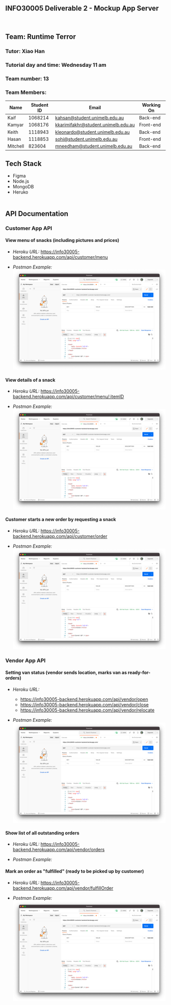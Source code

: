 ## INFO30005 Deliverable 2 - Mockup App Server

<br>

## Team: Runtime Terror

### Tutor: Xiao Han

### Tutorial day and time: Wednesday 11 am

### Team number: 13



### Team Members:

| Name     | Student ID | Email                               | Working On |
| -------- | ---------- | ----------------------------------- | ---------- |
| Kaif     | 1068214    | kahsan@student.unimelb.edu.au       | Back-end   |
| Kamyar   | 1068176    | kkarimifakhr@student.unimelb.edu.au | Front-end  |
| Keith    | 1118943    | kleonardo@student.unimelb.edu.au    | Back-end   |
| Hasan    | 1118853    | sohi@student.unimelb.edu.au         | Front-end  |
| Mitchell | 823604     | mneedham@student.unimelb.edu.au     | Back-end   |



## Tech Stack

- Figma
- Node.js
- MongoDB
- Heruko
<br> <br>

## API Documentation

### Customer App API

#### View menu of snacks (including pictures and prices)

- _Heroku URL:_ https://info30005-backend.herokuapp.com/api/customer/menu

- _Postman Example:_
  <img src="resources/dummypostman.png" alt="View menu of snacks screenshot">

#### View details of a snack

- _Heroku URL:_ https://info30005-backend.herokuapp.com/api/customer/menu/:itemID

- _Postman Example:_
  <img src="resources/dummypostman.png" alt="View details of a snack screenshot">

#### Customer starts a new order by requesting a snack

- _Heroku URL:_ https://info30005-backend.herokuapp.com/api/customer/order

- _Postman Example:_
  <img src="resources/dummypostman.png" alt="New order request screenshot">

### Vendor App API

#### Setting van status (vendor sends location, marks van as ready-for-orders)

- _Heroku URL:_

  - https://info30005-backend.herokuapp.com/api/vendor/open
  - https://info30005-backend.herokuapp.com/api/vendor/close
  - https://info30005-backend.herokuapp.com/api/vendor/relocate

- _Postman Example:_
  <img src="resources/dummypostman.png" alt="Van status request screenshot">
#### Show list of all outstanding orders

- _Heroku URL:_ https://info30005-backend.herokuapp.com/api/vendor/orders

- _Postman Example:_

#### Mark an order as "fulfilled" (ready to be picked up by customer)

- _Heroku URL:_ https://info30005-backend.herokuapp.com/api/vendor/fulfillOrder

- _Postman Example:_
  <img src="resources/dummypostman.png" alt="Order fulfilled request screenshot">
